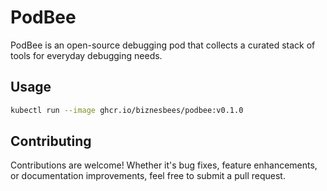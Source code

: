 # PodBee

PodBee is an open-source debugging pod that collects a curated stack of tools for everyday debugging needs.

## Usage

```bash
kubectl run --image ghcr.io/biznesbees/podbee:v0.1.0
```
## Contributing

Contributions are welcome! Whether it's bug fixes, feature enhancements, or documentation improvements, feel free to submit a pull request.
